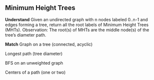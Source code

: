 ## Minimum Height Trees
**Understand**
Given an undirected graph with n nodes labeled 0..n-1 and edges forming a tree, return all the root labels of Minimum Height Trees (MHTs).
Observation: The root(s) of MHTs are the middle node(s) of the tree’s diameter path.

**Match**
Graph on a tree (connected, acyclic)

Longest path (tree diameter)

BFS on an unweighted graph

Centers of a path (one or two)